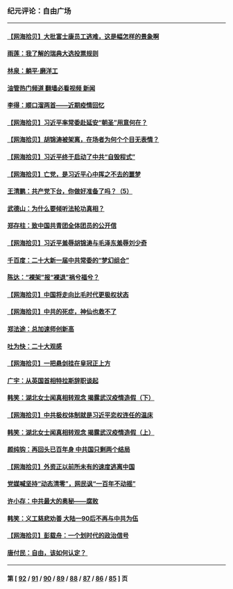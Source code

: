 ### 纪元评论：自由广场
---
#### [【网海拾贝】大批富士康员工逃难，这是幅怎样的景象啊](../../pages/nsc993/n13856937.md?11020330) 
#### [雨莲：我了解的瑞典大选投票规则](../../pages/nsc993/n13856085.md?11020330) 
#### [林泉：躺平·磨洋工](../../pages/nsc993/n13856111.md?11020330) 
#### [油管热门频道 翻墙必看视频 新闻](ok?11020330)
#### [李得：顺口溜两首——近期疫情回忆](../../pages/nsc993/n13856105.md?11020330) 
#### [【网海拾贝】习近平率常委赴延安“朝圣”用意何在？](../../pages/nsc993/n13855969.md?11020330) 
#### [【网海拾贝】胡锦涛被架离，在场者为何个个目无表情？](../../pages/nsc993/n13855661.md?11020330) 
#### [【网海拾贝】习近平终于启动了中共“自毁程式”](../../pages/nsc993/n13855241.md?11020330) 
#### [【网海拾贝】亡党，是习近平心中挥之不去的噩梦](../../pages/nsc993/n13854204.md?11020330) 
#### [王清鹏：共产党下台，你做好准备了吗？（5）](../../pages/nsc993/n13853768.md?11020330) 
#### [武德山：为什么要倾听法轮功真相？](../../pages/nsc993/n13853119.md?11020330) 
#### [郑存柱：致中国共青团全体团员的公开信](../../pages/nsc993/n13852864.md?11020330) 
#### [【网海拾贝】习近平羞辱胡锦涛与毛泽东羞辱刘少奇](../../pages/nsc993/n13852778.md?11020330) 
#### [千百度：二十大新一届中共常委的“梦幻组合”](../../pages/nsc993/n13852328.md?11020330) 
#### [陈达：“裸架”报“裸退”祸兮福兮？](../../pages/nsc993/n13852366.md?11020330) 
#### [【网海拾贝】中国将走向比毛时代更极权状态](../../pages/nsc993/n13851715.md?11020330) 
#### [【网海拾贝】中共的死症，神仙也救不了](../../pages/nsc993/n13851413.md?11020330) 
#### [郑法途：总加速师创新高](../../pages/nsc993/n13851576.md?11020330) 
#### [吐为快：二十大观感](../../pages/nsc993/n13851456.md?11020330) 
#### [【网海拾贝】一把悬剑挂在皇冠正上方](../../pages/nsc993/n13851183.md?11020330) 
#### [广宇：从英国首相特拉斯辞职谈起](../../pages/nsc993/n13850804.md?11020330) 
#### [韩笑：湖北女士闻真相转观念 揭露武汉疫情造假（下）](../../pages/nsc993/n13850769.md?11020330) 
#### [【网海拾贝】中共极权体制就是习近平恋权连任的温床](../../pages/nsc993/n13850760.md?11020330) 
#### [韩笑：湖北女士闻真相转观念 揭露武汉疫情造假（上）](../../pages/nsc993/n13850176.md?11020330) 
#### [颜纯钩：再回头已百年身 中共国只剩两个结局](../../pages/nsc993/n13850207.md?11020330) 
#### [【网海拾贝】外资正以前所未有的速度逃离中国](../../pages/nsc993/n13849728.md?11020330) 
#### [党媒喊坚持“动态清零”，网民讽“一百年不动摇”](../../pages/nsc993/n13848552.md?11020330) 
#### [许小存：中共最大的奥秘——腐败](../../pages/nsc993/n13848635.md?11020330) 
#### [韩笑：义工慈悲劝善 大陆一90后不再与中共为伍](../../pages/nsc993/n13848520.md?11020330) 
#### [【网海拾贝】彭载舟：一个划时代的政治信号](../../pages/nsc993/n13847854.md?11020330) 
#### [唐付民：自由，该如何认定？ ](../../pages/nsc993/n13847800.md?11020330) 

---
#### 第 [ [92](./92.md?11020330) / [91](./91.md?11020330) / [90](./90.md?11020330) / [89](./89.md?11020330) / [88](./88.md?11020330) / [87](./87.md?11020330) / [86](./86.md?11020330) / [85](./85.md?11020330) ] 页

